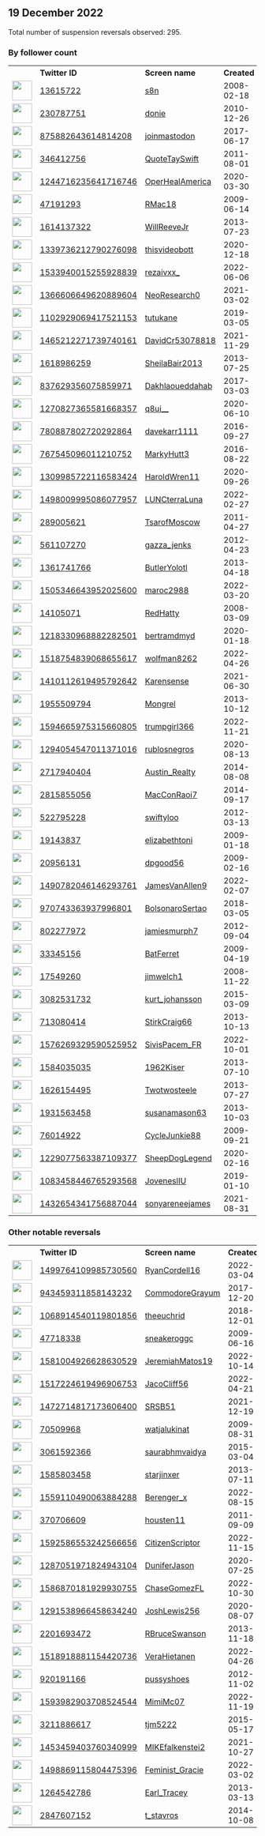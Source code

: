 
## 19 December 2022
Total number of suspension reversals observed: 295.

### By follower count
<table><tr><th></th><th align="left">Twitter ID</th><th align="left">Screen name</th>
<th align="left">Created</th><th align="left">Status</th><th align="left">Suspended</th><th align="left">Followers</th>
<tr><td><a href="https://pbs.twimg.com/profile_images/1604849378094682112/dFD4OIaO_normal.png"><img src="https://pbs.twimg.com/profile_images/1604849378094682112/dFD4OIaO_normal.png" width="40px" height="40px" align="center"/></a></td><td><a href="https://twitter.com/intent/user?user_id=13615722">13615722</a></td><td><a href="https://twitter.com/s8n">s8n</a></td><td>2008-02-18</td><td align="center"></td><td></td><td>2233630</td></tr>
<tr><td><a href="https://pbs.twimg.com/profile_images/1423780424506019845/uKPwKAJO_normal.jpg"><img src="https://pbs.twimg.com/profile_images/1423780424506019845/uKPwKAJO_normal.jpg" width="40px" height="40px" align="center"/></a></td><td><a href="https://twitter.com/intent/user?user_id=230787751">230787751</a></td><td><a href="https://twitter.com/donie">donie</a></td><td>2010-12-26</td><td align="center"></td><td>2022-12-16</td><td>297221</td></tr>
<tr><td><a href="https://pbs.twimg.com/profile_images/1542256027348918278/7FXNAQK4_normal.jpg"><img src="https://pbs.twimg.com/profile_images/1542256027348918278/7FXNAQK4_normal.jpg" width="40px" height="40px" align="center"/></a></td><td><a href="https://twitter.com/intent/user?user_id=875882643614814208">875882643614814208</a></td><td><a href="https://twitter.com/joinmastodon">joinmastodon</a></td><td>2017-06-17</td><td align="center"></td><td>2022-12-15</td><td>183102</td></tr>
<tr><td><a href="https://pbs.twimg.com/profile_images/1650246494925082627/mBXbtMXx_normal.jpg"><img src="https://pbs.twimg.com/profile_images/1650246494925082627/mBXbtMXx_normal.jpg" width="40px" height="40px" align="center"/></a></td><td><a href="https://twitter.com/intent/user?user_id=346412756">346412756</a></td><td><a href="https://twitter.com/QuoteTaySwift">QuoteTaySwift</a></td><td>2011-08-01</td><td align="center"></td><td>2022-11-21</td><td>154242</td></tr>
<tr><td><a href="https://pbs.twimg.com/profile_images/1246854285645750274/mchDkit0_normal.jpg"><img src="https://pbs.twimg.com/profile_images/1246854285645750274/mchDkit0_normal.jpg" width="40px" height="40px" align="center"/></a></td><td><a href="https://twitter.com/intent/user?user_id=1244716235641716746">1244716235641716746</a></td><td><a href="https://twitter.com/OperHealAmerica">OperHealAmerica</a></td><td>2020-03-30</td><td align="center"></td><td>2022-10-29</td><td>96512</td></tr>
<tr><td><a href="https://pbs.twimg.com/profile_images/1386038508070924288/Ml-kne2a_normal.jpg"><img src="https://pbs.twimg.com/profile_images/1386038508070924288/Ml-kne2a_normal.jpg" width="40px" height="40px" align="center"/></a></td><td><a href="https://twitter.com/intent/user?user_id=47191293">47191293</a></td><td><a href="https://twitter.com/RMac18">RMac18</a></td><td>2009-06-14</td><td align="center"></td><td>2022-12-16</td><td>89561</td></tr>
<tr><td><a href="https://abs.twimg.com/sticky/default_profile_images/default_profile_normal.png"><img src="https://abs.twimg.com/sticky/default_profile_images/default_profile_normal.png" width="40px" height="40px" align="center"/></a></td><td><a href="https://twitter.com/intent/user?user_id=1614137322">1614137322</a></td><td><a href="https://twitter.com/WillReeveJr">WillReeveJr</a></td><td>2013-07-23</td><td align="center"></td><td>2022-04-27</td><td>46878</td></tr>
<tr><td><a href="https://pbs.twimg.com/profile_images/1339739154884771840/PGSV4DzR_normal.jpg"><img src="https://pbs.twimg.com/profile_images/1339739154884771840/PGSV4DzR_normal.jpg" width="40px" height="40px" align="center"/></a></td><td><a href="https://twitter.com/intent/user?user_id=1339736212790276098">1339736212790276098</a></td><td><a href="https://twitter.com/thisvideobott">thisvideobott</a></td><td>2020-12-18</td><td align="center">👋</td><td>2022-04-24</td><td>39015</td></tr>
<tr><td><a href="https://pbs.twimg.com/profile_images/1633623920082386944/yFfjXjlT_normal.jpg"><img src="https://pbs.twimg.com/profile_images/1633623920082386944/yFfjXjlT_normal.jpg" width="40px" height="40px" align="center"/></a></td><td><a href="https://twitter.com/intent/user?user_id=1533940015255928839">1533940015255928839</a></td><td><a href="https://twitter.com/rezaivxx_">rezaivxx_</a></td><td>2022-06-06</td><td align="center"></td><td>2022-12-07</td><td>35084</td></tr>
<tr><td><a href="https://pbs.twimg.com/profile_images/1595432307539812353/n23AoJqg_normal.jpg"><img src="https://pbs.twimg.com/profile_images/1595432307539812353/n23AoJqg_normal.jpg" width="40px" height="40px" align="center"/></a></td><td><a href="https://twitter.com/intent/user?user_id=1366606649620889604">1366606649620889604</a></td><td><a href="https://twitter.com/NeoResearch0">NeoResearch0</a></td><td>2021-03-02</td><td align="center"></td><td>2022-12-15</td><td>31264</td></tr>
<tr><td><a href="https://pbs.twimg.com/profile_images/1146142027328806913/qXhntSo__normal.png"><img src="https://pbs.twimg.com/profile_images/1146142027328806913/qXhntSo__normal.png" width="40px" height="40px" align="center"/></a></td><td><a href="https://twitter.com/intent/user?user_id=1102929069417521153">1102929069417521153</a></td><td><a href="https://twitter.com/tutukane">tutukane</a></td><td>2019-03-05</td><td align="center"></td><td>2022-07-16</td><td>30477</td></tr>
<tr><td><a href="https://pbs.twimg.com/profile_images/1530563889766735873/XE6I2lQv_normal.jpg"><img src="https://pbs.twimg.com/profile_images/1530563889766735873/XE6I2lQv_normal.jpg" width="40px" height="40px" align="center"/></a></td><td><a href="https://twitter.com/intent/user?user_id=1465212271739740161">1465212271739740161</a></td><td><a href="https://twitter.com/DavidCr53078818">DavidCr53078818</a></td><td>2021-11-29</td><td align="center"></td><td>2022-12-16</td><td>23716</td></tr>
<tr><td><a href="https://pbs.twimg.com/profile_images/648282339366178824/L-_JM4MT_normal.jpg"><img src="https://pbs.twimg.com/profile_images/648282339366178824/L-_JM4MT_normal.jpg" width="40px" height="40px" align="center"/></a></td><td><a href="https://twitter.com/intent/user?user_id=1618986259">1618986259</a></td><td><a href="https://twitter.com/SheilaBair2013">SheilaBair2013</a></td><td>2013-07-25</td><td align="center"></td><td>2022-12-14</td><td>15403</td></tr>
<tr><td><a href="https://pbs.twimg.com/profile_images/1604872870827642882/WSgYLerX_normal.jpg"><img src="https://pbs.twimg.com/profile_images/1604872870827642882/WSgYLerX_normal.jpg" width="40px" height="40px" align="center"/></a></td><td><a href="https://twitter.com/intent/user?user_id=837629356075859971">837629356075859971</a></td><td><a href="https://twitter.com/Dakhlaoueddahab">Dakhlaoueddahab</a></td><td>2017-03-03</td><td align="center"></td><td>2022-11-29</td><td>11285</td></tr>
<tr><td><a href="https://pbs.twimg.com/profile_images/1565126717026476035/sUMDys_3_normal.jpg"><img src="https://pbs.twimg.com/profile_images/1565126717026476035/sUMDys_3_normal.jpg" width="40px" height="40px" align="center"/></a></td><td><a href="https://twitter.com/intent/user?user_id=1270827365581668357">1270827365581668357</a></td><td><a href="https://twitter.com/q8ui__">q8ui__</a></td><td>2020-06-10</td><td align="center"></td><td>2022-11-24</td><td>11156</td></tr>
<tr><td><a href="https://pbs.twimg.com/profile_images/1613701106864889856/7vnFN5b7_normal.jpg"><img src="https://pbs.twimg.com/profile_images/1613701106864889856/7vnFN5b7_normal.jpg" width="40px" height="40px" align="center"/></a></td><td><a href="https://twitter.com/intent/user?user_id=780887802720292864">780887802720292864</a></td><td><a href="https://twitter.com/davekarr1111">davekarr1111</a></td><td>2016-09-27</td><td align="center"></td><td></td><td>8316</td></tr>
<tr><td><a href="https://pbs.twimg.com/profile_images/1582076956857835521/QwThisE0_normal.jpg"><img src="https://pbs.twimg.com/profile_images/1582076956857835521/QwThisE0_normal.jpg" width="40px" height="40px" align="center"/></a></td><td><a href="https://twitter.com/intent/user?user_id=767545096011210752">767545096011210752</a></td><td><a href="https://twitter.com/MarkyHutt3">MarkyHutt3</a></td><td>2016-08-22</td><td align="center"></td><td>2022-12-14</td><td>6814</td></tr>
<tr><td><a href="https://pbs.twimg.com/profile_images/1309986713859751936/mDsEksnW_normal.jpg"><img src="https://pbs.twimg.com/profile_images/1309986713859751936/mDsEksnW_normal.jpg" width="40px" height="40px" align="center"/></a></td><td><a href="https://twitter.com/intent/user?user_id=1309985722116583424">1309985722116583424</a></td><td><a href="https://twitter.com/HaroldWren11">HaroldWren11</a></td><td>2020-09-26</td><td align="center"></td><td></td><td>6681</td></tr>
<tr><td><a href="https://pbs.twimg.com/profile_images/1570108116984889345/Hdt0zLNP_normal.jpg"><img src="https://pbs.twimg.com/profile_images/1570108116984889345/Hdt0zLNP_normal.jpg" width="40px" height="40px" align="center"/></a></td><td><a href="https://twitter.com/intent/user?user_id=1498009995086077957">1498009995086077957</a></td><td><a href="https://twitter.com/LUNCterraLuna">LUNCterraLuna</a></td><td>2022-02-27</td><td align="center"></td><td>2022-12-15</td><td>6563</td></tr>
<tr><td><a href="https://pbs.twimg.com/profile_images/1610380894451208193/b457AQR-_normal.jpg"><img src="https://pbs.twimg.com/profile_images/1610380894451208193/b457AQR-_normal.jpg" width="40px" height="40px" align="center"/></a></td><td><a href="https://twitter.com/intent/user?user_id=289005621">289005621</a></td><td><a href="https://twitter.com/TsarofMoscow">TsarofMoscow</a></td><td>2011-04-27</td><td align="center">🚫</td><td>2022-12-13</td><td>5991</td></tr>
<tr><td><a href="https://pbs.twimg.com/profile_images/1488085887737020423/iSVboGp6_normal.jpg"><img src="https://pbs.twimg.com/profile_images/1488085887737020423/iSVboGp6_normal.jpg" width="40px" height="40px" align="center"/></a></td><td><a href="https://twitter.com/intent/user?user_id=561107270">561107270</a></td><td><a href="https://twitter.com/gazza_jenks">gazza_jenks</a></td><td>2012-04-23</td><td align="center"></td><td>2022-12-18</td><td>5600</td></tr>
<tr><td><a href="https://pbs.twimg.com/profile_images/3541712979/d1e0fd19a0afad7d8495a3d59c3175d6_normal.jpeg"><img src="https://pbs.twimg.com/profile_images/3541712979/d1e0fd19a0afad7d8495a3d59c3175d6_normal.jpeg" width="40px" height="40px" align="center"/></a></td><td><a href="https://twitter.com/intent/user?user_id=1361741766">1361741766</a></td><td><a href="https://twitter.com/ButlerYolotl">ButlerYolotl</a></td><td>2013-04-18</td><td align="center"></td><td>2022-12-06</td><td>5129</td></tr>
<tr><td><a href="https://pbs.twimg.com/profile_images/1518315870094860288/0hUZS6o2_normal.jpg"><img src="https://pbs.twimg.com/profile_images/1518315870094860288/0hUZS6o2_normal.jpg" width="40px" height="40px" align="center"/></a></td><td><a href="https://twitter.com/intent/user?user_id=1505346643952025600">1505346643952025600</a></td><td><a href="https://twitter.com/maroc2988">maroc2988</a></td><td>2022-03-20</td><td align="center"></td><td>2022-12-17</td><td>5019</td></tr>
<tr><td><a href="https://pbs.twimg.com/profile_images/1341772840627023873/GkdNwBjW_normal.jpg"><img src="https://pbs.twimg.com/profile_images/1341772840627023873/GkdNwBjW_normal.jpg" width="40px" height="40px" align="center"/></a></td><td><a href="https://twitter.com/intent/user?user_id=14105071">14105071</a></td><td><a href="https://twitter.com/RedHatty">RedHatty</a></td><td>2008-03-09</td><td align="center"></td><td>2022-07-16</td><td>4504</td></tr>
<tr><td><a href="https://pbs.twimg.com/profile_images/1630293058708275201/olBIPNdv_normal.jpg"><img src="https://pbs.twimg.com/profile_images/1630293058708275201/olBIPNdv_normal.jpg" width="40px" height="40px" align="center"/></a></td><td><a href="https://twitter.com/intent/user?user_id=1218330968882282501">1218330968882282501</a></td><td><a href="https://twitter.com/bertramdmyd">bertramdmyd</a></td><td>2020-01-18</td><td align="center"></td><td></td><td>4302</td></tr>
<tr><td><a href="https://pbs.twimg.com/profile_images/1527154569691684864/FuwuhNqW_normal.jpg"><img src="https://pbs.twimg.com/profile_images/1527154569691684864/FuwuhNqW_normal.jpg" width="40px" height="40px" align="center"/></a></td><td><a href="https://twitter.com/intent/user?user_id=1518754839068655617">1518754839068655617</a></td><td><a href="https://twitter.com/wolfman8262">wolfman8262</a></td><td>2022-04-26</td><td align="center"></td><td>2022-10-20</td><td>3700</td></tr>
<tr><td><a href="https://pbs.twimg.com/profile_images/1458525112282517510/tOBcb2VX_normal.jpg"><img src="https://pbs.twimg.com/profile_images/1458525112282517510/tOBcb2VX_normal.jpg" width="40px" height="40px" align="center"/></a></td><td><a href="https://twitter.com/intent/user?user_id=1410112619495792642">1410112619495792642</a></td><td><a href="https://twitter.com/Karensense">Karensense</a></td><td>2021-06-30</td><td align="center"></td><td>2022-12-13</td><td>3459</td></tr>
<tr><td><a href="https://pbs.twimg.com/profile_images/1648491626103296000/AQTl-tfl_normal.jpg"><img src="https://pbs.twimg.com/profile_images/1648491626103296000/AQTl-tfl_normal.jpg" width="40px" height="40px" align="center"/></a></td><td><a href="https://twitter.com/intent/user?user_id=1955509794">1955509794</a></td><td><a href="https://twitter.com/Mongrel">Mongrel</a></td><td>2013-10-12</td><td align="center"></td><td></td><td>3337</td></tr>
<tr><td><a href="https://pbs.twimg.com/profile_images/1639711870427844611/Kio47c13_normal.jpg"><img src="https://pbs.twimg.com/profile_images/1639711870427844611/Kio47c13_normal.jpg" width="40px" height="40px" align="center"/></a></td><td><a href="https://twitter.com/intent/user?user_id=1594665975315660805">1594665975315660805</a></td><td><a href="https://twitter.com/trumpgirl366">trumpgirl366</a></td><td>2022-11-21</td><td align="center"></td><td>2022-12-16</td><td>3129</td></tr>
<tr><td><a href="https://pbs.twimg.com/profile_images/1605008176365158402/zugnRIVB_normal.jpg"><img src="https://pbs.twimg.com/profile_images/1605008176365158402/zugnRIVB_normal.jpg" width="40px" height="40px" align="center"/></a></td><td><a href="https://twitter.com/intent/user?user_id=1294054547011371016">1294054547011371016</a></td><td><a href="https://twitter.com/rublosnegros">rublosnegros</a></td><td>2020-08-13</td><td align="center"></td><td></td><td>3077</td></tr>
<tr><td><a href="https://pbs.twimg.com/profile_images/1637659564786040837/90aKjDcP_normal.jpg"><img src="https://pbs.twimg.com/profile_images/1637659564786040837/90aKjDcP_normal.jpg" width="40px" height="40px" align="center"/></a></td><td><a href="https://twitter.com/intent/user?user_id=2717940404">2717940404</a></td><td><a href="https://twitter.com/Austin_Realty">Austin_Realty</a></td><td>2014-08-08</td><td align="center"></td><td>2022-11-16</td><td>2983</td></tr>
<tr><td><a href="https://pbs.twimg.com/profile_images/1525435029798756352/hYul66bx_normal.jpg"><img src="https://pbs.twimg.com/profile_images/1525435029798756352/hYul66bx_normal.jpg" width="40px" height="40px" align="center"/></a></td><td><a href="https://twitter.com/intent/user?user_id=2815855056">2815855056</a></td><td><a href="https://twitter.com/MacConRaoi7">MacConRaoi7</a></td><td>2014-09-17</td><td align="center"></td><td>2022-12-15</td><td>2647</td></tr>
<tr><td><a href="https://pbs.twimg.com/profile_images/1618357417154158592/IDVxfqsk_normal.jpg"><img src="https://pbs.twimg.com/profile_images/1618357417154158592/IDVxfqsk_normal.jpg" width="40px" height="40px" align="center"/></a></td><td><a href="https://twitter.com/intent/user?user_id=522795228">522795228</a></td><td><a href="https://twitter.com/swiftyloo">swiftyloo</a></td><td>2012-03-13</td><td align="center"></td><td>2022-11-05</td><td>2632</td></tr>
<tr><td><a href="https://pbs.twimg.com/profile_images/72270595/1_normal.jpg"><img src="https://pbs.twimg.com/profile_images/72270595/1_normal.jpg" width="40px" height="40px" align="center"/></a></td><td><a href="https://twitter.com/intent/user?user_id=19143837">19143837</a></td><td><a href="https://twitter.com/elizabethtoni">elizabethtoni</a></td><td>2009-01-18</td><td align="center"></td><td>2022-11-24</td><td>2409</td></tr>
<tr><td><a href="https://pbs.twimg.com/profile_images/699704598676639744/ffQEHdTi_normal.png"><img src="https://pbs.twimg.com/profile_images/699704598676639744/ffQEHdTi_normal.png" width="40px" height="40px" align="center"/></a></td><td><a href="https://twitter.com/intent/user?user_id=20956131">20956131</a></td><td><a href="https://twitter.com/dpgood56">dpgood56</a></td><td>2009-02-16</td><td align="center"></td><td></td><td>2248</td></tr>
<tr><td><a href="https://pbs.twimg.com/profile_images/1654289465005965312/d9DzkJgc_normal.jpg"><img src="https://pbs.twimg.com/profile_images/1654289465005965312/d9DzkJgc_normal.jpg" width="40px" height="40px" align="center"/></a></td><td><a href="https://twitter.com/intent/user?user_id=1490782046146293761">1490782046146293761</a></td><td><a href="https://twitter.com/JamesVanAllen9">JamesVanAllen9</a></td><td>2022-02-07</td><td align="center"></td><td>2022-12-17</td><td>2238</td></tr>
<tr><td><a href="https://pbs.twimg.com/profile_images/1610064541420765185/swRXQUAf_normal.jpg"><img src="https://pbs.twimg.com/profile_images/1610064541420765185/swRXQUAf_normal.jpg" width="40px" height="40px" align="center"/></a></td><td><a href="https://twitter.com/intent/user?user_id=970743363937996801">970743363937996801</a></td><td><a href="https://twitter.com/BolsonaroSertao">BolsonaroSertao</a></td><td>2018-03-05</td><td align="center">👋</td><td>2022-12-04</td><td>2219</td></tr>
<tr><td><a href="https://pbs.twimg.com/profile_images/1031292003986956300/QFK0Bjbf_normal.jpg"><img src="https://pbs.twimg.com/profile_images/1031292003986956300/QFK0Bjbf_normal.jpg" width="40px" height="40px" align="center"/></a></td><td><a href="https://twitter.com/intent/user?user_id=802277972">802277972</a></td><td><a href="https://twitter.com/jamiesmurph7">jamiesmurph7</a></td><td>2012-09-04</td><td align="center"></td><td>2022-12-13</td><td>2201</td></tr>
<tr><td><a href="https://pbs.twimg.com/profile_images/378800000539775619/7f112b6149570dd417d9a5134870ba14_normal.jpeg"><img src="https://pbs.twimg.com/profile_images/378800000539775619/7f112b6149570dd417d9a5134870ba14_normal.jpeg" width="40px" height="40px" align="center"/></a></td><td><a href="https://twitter.com/intent/user?user_id=33345156">33345156</a></td><td><a href="https://twitter.com/BatFerret">BatFerret</a></td><td>2009-04-19</td><td align="center"></td><td></td><td>2174</td></tr>
<tr><td><a href="https://pbs.twimg.com/profile_images/1612921512968785920/6p95ZNRU_normal.jpg"><img src="https://pbs.twimg.com/profile_images/1612921512968785920/6p95ZNRU_normal.jpg" width="40px" height="40px" align="center"/></a></td><td><a href="https://twitter.com/intent/user?user_id=17549260">17549260</a></td><td><a href="https://twitter.com/jimwelch1">jimwelch1</a></td><td>2008-11-22</td><td align="center"></td><td></td><td>2149</td></tr>
<tr><td><a href="https://pbs.twimg.com/profile_images/728620253824045057/M2hVB3pg_normal.jpg"><img src="https://pbs.twimg.com/profile_images/728620253824045057/M2hVB3pg_normal.jpg" width="40px" height="40px" align="center"/></a></td><td><a href="https://twitter.com/intent/user?user_id=3082531732">3082531732</a></td><td><a href="https://twitter.com/kurt_johansson">kurt_johansson</a></td><td>2015-03-09</td><td align="center"></td><td>2022-12-06</td><td>2111</td></tr>
<tr><td><a href="https://pbs.twimg.com/profile_images/1463094368546480129/QxS2yjsc_normal.jpg"><img src="https://pbs.twimg.com/profile_images/1463094368546480129/QxS2yjsc_normal.jpg" width="40px" height="40px" align="center"/></a></td><td><a href="https://twitter.com/intent/user?user_id=713080414">713080414</a></td><td><a href="https://twitter.com/StirkCraig66">StirkCraig66</a></td><td>2013-10-13</td><td align="center"></td><td>2022-02-13</td><td>2047</td></tr>
<tr><td><a href="https://pbs.twimg.com/profile_images/1576476909755588608/FM4ZmKoQ_normal.jpg"><img src="https://pbs.twimg.com/profile_images/1576476909755588608/FM4ZmKoQ_normal.jpg" width="40px" height="40px" align="center"/></a></td><td><a href="https://twitter.com/intent/user?user_id=1576269329590525952">1576269329590525952</a></td><td><a href="https://twitter.com/SivisPacem_FR">SivisPacem_FR</a></td><td>2022-10-01</td><td align="center"></td><td>2022-12-13</td><td>2028</td></tr>
<tr><td><a href="https://pbs.twimg.com/profile_images/1605289944632549376/eYZWAhcZ_normal.jpg"><img src="https://pbs.twimg.com/profile_images/1605289944632549376/eYZWAhcZ_normal.jpg" width="40px" height="40px" align="center"/></a></td><td><a href="https://twitter.com/intent/user?user_id=1584035035">1584035035</a></td><td><a href="https://twitter.com/1962Kiser">1962Kiser</a></td><td>2013-07-10</td><td align="center"></td><td>2022-05-18</td><td>1905</td></tr>
<tr><td><a href="https://pbs.twimg.com/profile_images/1631141610791792644/2wFQz20o_normal.jpg"><img src="https://pbs.twimg.com/profile_images/1631141610791792644/2wFQz20o_normal.jpg" width="40px" height="40px" align="center"/></a></td><td><a href="https://twitter.com/intent/user?user_id=1626154495">1626154495</a></td><td><a href="https://twitter.com/Twotwosteele">Twotwosteele</a></td><td>2013-07-27</td><td align="center"></td><td></td><td>1891</td></tr>
<tr><td><a href="https://pbs.twimg.com/profile_images/838493340177870848/eFcRAk4H_normal.jpg"><img src="https://pbs.twimg.com/profile_images/838493340177870848/eFcRAk4H_normal.jpg" width="40px" height="40px" align="center"/></a></td><td><a href="https://twitter.com/intent/user?user_id=1931563458">1931563458</a></td><td><a href="https://twitter.com/susanamason63">susanamason63</a></td><td>2013-10-03</td><td align="center"></td><td>2022-12-09</td><td>1881</td></tr>
<tr><td><a href="https://pbs.twimg.com/profile_images/548875345978753024/5g-39P0G_normal.jpeg"><img src="https://pbs.twimg.com/profile_images/548875345978753024/5g-39P0G_normal.jpeg" width="40px" height="40px" align="center"/></a></td><td><a href="https://twitter.com/intent/user?user_id=76014922">76014922</a></td><td><a href="https://twitter.com/CycleJunkie88">CycleJunkie88</a></td><td>2009-09-21</td><td align="center"></td><td>2022-11-15</td><td>1832</td></tr>
<tr><td><a href="https://pbs.twimg.com/profile_images/1620594097718263811/0DM1nlsk_normal.jpg"><img src="https://pbs.twimg.com/profile_images/1620594097718263811/0DM1nlsk_normal.jpg" width="40px" height="40px" align="center"/></a></td><td><a href="https://twitter.com/intent/user?user_id=1229077563387109377">1229077563387109377</a></td><td><a href="https://twitter.com/SheepDogLegend">SheepDogLegend</a></td><td>2020-02-16</td><td align="center"></td><td></td><td>1755</td></tr>
<tr><td><a href="https://pbs.twimg.com/profile_images/1550544454926438401/Lc62UvF1_normal.jpg"><img src="https://pbs.twimg.com/profile_images/1550544454926438401/Lc62UvF1_normal.jpg" width="40px" height="40px" align="center"/></a></td><td><a href="https://twitter.com/intent/user?user_id=1083458446765293568">1083458446765293568</a></td><td><a href="https://twitter.com/JoveneslIU">JoveneslIU</a></td><td>2019-01-10</td><td align="center"></td><td>2022-11-12</td><td>1744</td></tr>
<tr><td><a href="https://pbs.twimg.com/profile_images/1439287803213492227/SoZUDiZY_normal.jpg"><img src="https://pbs.twimg.com/profile_images/1439287803213492227/SoZUDiZY_normal.jpg" width="40px" height="40px" align="center"/></a></td><td><a href="https://twitter.com/intent/user?user_id=1432654341756887044">1432654341756887044</a></td><td><a href="https://twitter.com/sonyareneejames">sonyareneejames</a></td><td>2021-08-31</td><td align="center"></td><td>2022-10-29</td><td>1743</td></tr>
</table>

### Other notable reversals
<table><tr><th></th><th align="left">Twitter ID</th><th align="left">Screen name</th>
<th align="left">Created</th><th align="left">Status</th><th align="left">Suspended</th><th align="left">Followers</th>
<tr><td><a href="https://pbs.twimg.com/profile_images/1499764180320092160/U76SIcHc_normal.png"><img src="https://pbs.twimg.com/profile_images/1499764180320092160/U76SIcHc_normal.png" width="40px" height="40px" align="center"/></a></td><td><a href="https://twitter.com/intent/user?user_id=1499764109985730560">1499764109985730560</a></td><td><a href="https://twitter.com/RyanCordell16">RyanCordell16</a></td><td>2022-03-04</td><td align="center"></td><td>2022-12-14</td><td>70</td></tr>
<tr><td><a href="https://pbs.twimg.com/profile_images/1022889788586766336/53Cocc3-_normal.jpg"><img src="https://pbs.twimg.com/profile_images/1022889788586766336/53Cocc3-_normal.jpg" width="40px" height="40px" align="center"/></a></td><td><a href="https://twitter.com/intent/user?user_id=943459311858143232">943459311858143232</a></td><td><a href="https://twitter.com/CommodoreGrayum">CommodoreGrayum</a></td><td>2017-12-20</td><td align="center"></td><td>2022-12-13</td><td>197</td></tr>
<tr><td><a href="https://pbs.twimg.com/profile_images/1631453018049884160/r0dhBwDY_normal.jpg"><img src="https://pbs.twimg.com/profile_images/1631453018049884160/r0dhBwDY_normal.jpg" width="40px" height="40px" align="center"/></a></td><td><a href="https://twitter.com/intent/user?user_id=1068914540119801856">1068914540119801856</a></td><td><a href="https://twitter.com/theeuchrid">theeuchrid</a></td><td>2018-12-01</td><td align="center"></td><td>2022-12-15</td><td>365</td></tr>
<tr><td><a href="https://pbs.twimg.com/profile_images/328748148/changeintoatruck_normal.jpg"><img src="https://pbs.twimg.com/profile_images/328748148/changeintoatruck_normal.jpg" width="40px" height="40px" align="center"/></a></td><td><a href="https://twitter.com/intent/user?user_id=47718338">47718338</a></td><td><a href="https://twitter.com/sneakeroggc">sneakeroggc</a></td><td>2009-06-16</td><td align="center"></td><td>2022-12-12</td><td>153</td></tr>
<tr><td><a href="https://pbs.twimg.com/profile_images/1597859421023076353/1Udcwcgh_normal.jpg"><img src="https://pbs.twimg.com/profile_images/1597859421023076353/1Udcwcgh_normal.jpg" width="40px" height="40px" align="center"/></a></td><td><a href="https://twitter.com/intent/user?user_id=1581004926628630529">1581004926628630529</a></td><td><a href="https://twitter.com/JeremiahMatos19">JeremiahMatos19</a></td><td>2022-10-14</td><td align="center"></td><td>2022-12-17</td><td>770</td></tr>
<tr><td><a href="https://pbs.twimg.com/profile_images/1554506841861783554/Pid0lHUD_normal.jpg"><img src="https://pbs.twimg.com/profile_images/1554506841861783554/Pid0lHUD_normal.jpg" width="40px" height="40px" align="center"/></a></td><td><a href="https://twitter.com/intent/user?user_id=1517224619496906753">1517224619496906753</a></td><td><a href="https://twitter.com/JacoCliff56">JacoCliff56</a></td><td>2022-04-21</td><td align="center">👋</td><td>2022-12-16</td><td>1631</td></tr>
<tr><td><a href="https://pbs.twimg.com/profile_images/1618274098471227392/yMxUEDPR_normal.jpg"><img src="https://pbs.twimg.com/profile_images/1618274098471227392/yMxUEDPR_normal.jpg" width="40px" height="40px" align="center"/></a></td><td><a href="https://twitter.com/intent/user?user_id=1472714817173606400">1472714817173606400</a></td><td><a href="https://twitter.com/SRSB51">SRSB51</a></td><td>2021-12-19</td><td align="center"></td><td>2022-12-03</td><td>497</td></tr>
<tr><td><a href="https://pbs.twimg.com/profile_images/1442298402730041347/-PGinUBN_normal.jpg"><img src="https://pbs.twimg.com/profile_images/1442298402730041347/-PGinUBN_normal.jpg" width="40px" height="40px" align="center"/></a></td><td><a href="https://twitter.com/intent/user?user_id=70509968">70509968</a></td><td><a href="https://twitter.com/watjalukinat">watjalukinat</a></td><td>2009-08-31</td><td align="center"></td><td>2022-12-13</td><td>401</td></tr>
<tr><td><a href="https://abs.twimg.com/sticky/default_profile_images/default_profile_normal.png"><img src="https://abs.twimg.com/sticky/default_profile_images/default_profile_normal.png" width="40px" height="40px" align="center"/></a></td><td><a href="https://twitter.com/intent/user?user_id=3061592366">3061592366</a></td><td><a href="https://twitter.com/saurabhmvaidya">saurabhmvaidya</a></td><td>2015-03-04</td><td align="center">👋</td><td>2022-11-29</td><td>43</td></tr>
<tr><td><a href="https://pbs.twimg.com/profile_images/1477423425794846720/jElIiGsL_normal.png"><img src="https://pbs.twimg.com/profile_images/1477423425794846720/jElIiGsL_normal.png" width="40px" height="40px" align="center"/></a></td><td><a href="https://twitter.com/intent/user?user_id=1585803458">1585803458</a></td><td><a href="https://twitter.com/starjinxer">starjinxer</a></td><td>2013-07-11</td><td align="center">🚫</td><td>2022-12-10</td><td>300</td></tr>
<tr><td><a href="https://pbs.twimg.com/profile_images/1565044973086642176/tusT4s-8_normal.jpg"><img src="https://pbs.twimg.com/profile_images/1565044973086642176/tusT4s-8_normal.jpg" width="40px" height="40px" align="center"/></a></td><td><a href="https://twitter.com/intent/user?user_id=1559110490063884288">1559110490063884288</a></td><td><a href="https://twitter.com/Berenger_x">Berenger_x</a></td><td>2022-08-15</td><td align="center"></td><td>2022-12-13</td><td>262</td></tr>
<tr><td><a href="https://pbs.twimg.com/profile_images/1590089098458546178/sIVgh0JN_normal.jpg"><img src="https://pbs.twimg.com/profile_images/1590089098458546178/sIVgh0JN_normal.jpg" width="40px" height="40px" align="center"/></a></td><td><a href="https://twitter.com/intent/user?user_id=370706609">370706609</a></td><td><a href="https://twitter.com/housten11">housten11</a></td><td>2011-09-09</td><td align="center"></td><td>2022-12-14</td><td>279</td></tr>
<tr><td><a href="https://pbs.twimg.com/profile_images/1592654804756701184/OJl_3otU_normal.jpg"><img src="https://pbs.twimg.com/profile_images/1592654804756701184/OJl_3otU_normal.jpg" width="40px" height="40px" align="center"/></a></td><td><a href="https://twitter.com/intent/user?user_id=1592586553242566656">1592586553242566656</a></td><td><a href="https://twitter.com/CitizenScriptor">CitizenScriptor</a></td><td>2022-11-15</td><td align="center"></td><td>2022-12-17</td><td>21</td></tr>
<tr><td><a href="https://pbs.twimg.com/profile_images/1636891165541781505/jV_5ORCd_normal.jpg"><img src="https://pbs.twimg.com/profile_images/1636891165541781505/jV_5ORCd_normal.jpg" width="40px" height="40px" align="center"/></a></td><td><a href="https://twitter.com/intent/user?user_id=1287051971824943104">1287051971824943104</a></td><td><a href="https://twitter.com/DuniferJason">DuniferJason</a></td><td>2020-07-25</td><td align="center"></td><td>2022-12-14</td><td>155</td></tr>
<tr><td><a href="https://pbs.twimg.com/profile_images/1586870663415058432/USFvIEH7_normal.jpg"><img src="https://pbs.twimg.com/profile_images/1586870663415058432/USFvIEH7_normal.jpg" width="40px" height="40px" align="center"/></a></td><td><a href="https://twitter.com/intent/user?user_id=1586870181929930755">1586870181929930755</a></td><td><a href="https://twitter.com/ChaseGomezFL">ChaseGomezFL</a></td><td>2022-10-30</td><td align="center"></td><td>2022-12-16</td><td>118</td></tr>
<tr><td><a href="https://pbs.twimg.com/profile_images/1291539237964263430/6wgdK4yX_normal.jpg"><img src="https://pbs.twimg.com/profile_images/1291539237964263430/6wgdK4yX_normal.jpg" width="40px" height="40px" align="center"/></a></td><td><a href="https://twitter.com/intent/user?user_id=1291538966458634240">1291538966458634240</a></td><td><a href="https://twitter.com/JoshLewis256">JoshLewis256</a></td><td>2020-08-07</td><td align="center"></td><td>2022-12-15</td><td>15</td></tr>
<tr><td><a href="https://pbs.twimg.com/profile_images/1577436215120637953/ocwK2adf_normal.jpg"><img src="https://pbs.twimg.com/profile_images/1577436215120637953/ocwK2adf_normal.jpg" width="40px" height="40px" align="center"/></a></td><td><a href="https://twitter.com/intent/user?user_id=2201693472">2201693472</a></td><td><a href="https://twitter.com/RBruceSwanson">RBruceSwanson</a></td><td>2013-11-18</td><td align="center"></td><td>2022-12-04</td><td>24</td></tr>
<tr><td><a href="https://pbs.twimg.com/profile_images/1594510276258402309/6yLC9qfJ_normal.jpg"><img src="https://pbs.twimg.com/profile_images/1594510276258402309/6yLC9qfJ_normal.jpg" width="40px" height="40px" align="center"/></a></td><td><a href="https://twitter.com/intent/user?user_id=1518918881154420736">1518918881154420736</a></td><td><a href="https://twitter.com/VeraHietanen">VeraHietanen</a></td><td>2022-04-26</td><td align="center"></td><td>2022-12-09</td><td>530</td></tr>
<tr><td><a href="https://pbs.twimg.com/profile_images/1006125110707843072/NDLxLj5g_normal.jpg"><img src="https://pbs.twimg.com/profile_images/1006125110707843072/NDLxLj5g_normal.jpg" width="40px" height="40px" align="center"/></a></td><td><a href="https://twitter.com/intent/user?user_id=920191166">920191166</a></td><td><a href="https://twitter.com/pussyshoes">pussyshoes</a></td><td>2012-11-02</td><td align="center"></td><td>2022-12-18</td><td>30</td></tr>
<tr><td><a href="https://pbs.twimg.com/profile_images/1594877174246510592/G6DegcX7_normal.jpg"><img src="https://pbs.twimg.com/profile_images/1594877174246510592/G6DegcX7_normal.jpg" width="40px" height="40px" align="center"/></a></td><td><a href="https://twitter.com/intent/user?user_id=1593982903708524544">1593982903708524544</a></td><td><a href="https://twitter.com/MimiMc07">MimiMc07</a></td><td>2022-11-19</td><td align="center"></td><td>2022-12-16</td><td>19</td></tr>
<tr><td><a href="https://pbs.twimg.com/profile_images/922492153711833088/etcUv9Hk_normal.jpg"><img src="https://pbs.twimg.com/profile_images/922492153711833088/etcUv9Hk_normal.jpg" width="40px" height="40px" align="center"/></a></td><td><a href="https://twitter.com/intent/user?user_id=3211886617">3211886617</a></td><td><a href="https://twitter.com/tjm5222">tjm5222</a></td><td>2015-05-17</td><td align="center"></td><td>2022-12-14</td><td>80</td></tr>
<tr><td><a href="https://pbs.twimg.com/profile_images/1477107051289587716/WUb8OBfq_normal.jpg"><img src="https://pbs.twimg.com/profile_images/1477107051289587716/WUb8OBfq_normal.jpg" width="40px" height="40px" align="center"/></a></td><td><a href="https://twitter.com/intent/user?user_id=1453459403760340999">1453459403760340999</a></td><td><a href="https://twitter.com/MIKEfalkenstei2">MIKEfalkenstei2</a></td><td>2021-10-27</td><td align="center"></td><td>2022-12-17</td><td>847</td></tr>
<tr><td><a href="https://pbs.twimg.com/profile_images/1535840922608447494/aDczNCaF_normal.jpg"><img src="https://pbs.twimg.com/profile_images/1535840922608447494/aDczNCaF_normal.jpg" width="40px" height="40px" align="center"/></a></td><td><a href="https://twitter.com/intent/user?user_id=1498869115804475396">1498869115804475396</a></td><td><a href="https://twitter.com/Feminist_Gracie">Feminist_Gracie</a></td><td>2022-03-02</td><td align="center"></td><td>2022-12-08</td><td>151</td></tr>
<tr><td><a href="https://pbs.twimg.com/profile_images/1122215490305363969/jD8VtDIb_normal.jpg"><img src="https://pbs.twimg.com/profile_images/1122215490305363969/jD8VtDIb_normal.jpg" width="40px" height="40px" align="center"/></a></td><td><a href="https://twitter.com/intent/user?user_id=1264542786">1264542786</a></td><td><a href="https://twitter.com/Earl_Tracey">Earl_Tracey</a></td><td>2013-03-13</td><td align="center"></td><td>2022-12-11</td><td>1087</td></tr>
<tr><td><a href="https://pbs.twimg.com/profile_images/538863511732908033/Rfa8djKm_normal.jpeg"><img src="https://pbs.twimg.com/profile_images/538863511732908033/Rfa8djKm_normal.jpeg" width="40px" height="40px" align="center"/></a></td><td><a href="https://twitter.com/intent/user?user_id=2847607152">2847607152</a></td><td><a href="https://twitter.com/t_stavros">t_stavros</a></td><td>2014-10-08</td><td align="center"></td><td>2022-12-13</td><td>196</td></tr>
</table>
